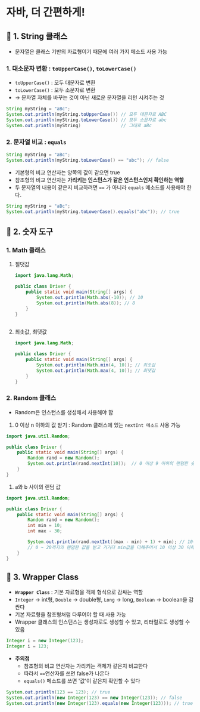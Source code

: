 # 자바, 더 간편하게!

## 📌 1. String 클래스

- 문자열은 클래스 기반의 자료형이기 때문에 여러 가지 메소드 사용 가능

### 1. 대소문자 변환 : `toUpperCase()`, `toLowerCase()`

- `toUpperCase()` : 모두 대문자로 변환
- `toLowerCase()` : 모두  소문자로 변환
- → 문자열 자체를 바꾸는 것이 아닌 새로운 문자열을 리턴 시켜주는 것

```java
String myString = "aBc";
System.out.println(myString.toUpperCase()) // 모두 대문자로 ABC
System.out.println(myString.toLowerCase()) // 모두 소문자로 abc
System.out.println(myString)               // 그대로 aBc
```

 

### 2. 문자열 비교 : `equals`

```java
String myString = "aBc";
System.out.println(myString.toLowerCase() == "abc"); // false
```

- 기본형의 비교 연산자는 양쪽의 값이 같으면 true
- 참조형의 비교 연산자는 **가리키는 인스턴스가 같은 인스턴스인지 확인하는 역할**
- 두 문자열의 내용이 같은지 비교하려면 `==` 가 아니라 `equals` 메소드를 사용해야 한다.

```java
String myString = "aBc";
System.out.println(myString.toLowerCase().equals("abc")); // true
```

## 📌 2.  숫자 도구

### 1. Math 클래스

1. 절댓값
    
    ```java
    import java.lang.Math;
    
    public class Driver {
    	public static void main(String[] args) {
    		System.out.println(Math.abs(-10)); // 10
    		System.out.println(Math.abs(8)); // 8
    	}
    }
    	
    ```
    
2. 최솟값, 최댓값
    
    ```java
    import java.lang.Math;
    
    public class Driver {
    	public static void main(String[] args) {
    		System.out.println(Math.min(4, 10)); // 최솟값
    		System.out.println(Math.max(4, 10)); // 최댓값
    	}
    }
    ```
    

### 2. Random 클래스

- Random은 인스턴스를 생성해서 사용해야 함
1. 0 이상 n 이하의 값 받기 :  Random 클래스에 있는 `nextInt 메소드` 사용 가능

```java
import java.util.Random;

public class Driver {
	public static void main(String[] args) {
		Random rand = new Random();
		System.out.println(rand.nextInt(10));  // 0 이상 9 이하의 랜덤한 숫자 출력하기
	}
}
```

1. a와  b 사이의 랜덤 값

```java
import java.util.Random;

public class Driver {
	public static void main(String[] args) {
		Random rand = new Random();
		int min = 10;
		int max - 30;

		System.out.println(rand.nextInt((max - min) + 1) + min); // 10이상 30이하의 랜덤 값
		// 0 ~ 20까지의 랜덤한 값을 받고 거기다 min값을 더해주어서 10 이상 30 이하가 나오게 함
	}
}
```

## 📌 3. Wrapper Class

- **`Wrapper Class`** : 기본 자료형을 객체 형식으로 감싸는 역할
- `Integer` → int형, `Double` → double형, `Long` → long, `Boolean` → boolean을 감싼다
- 기본 자료형을 참조형처럼 다루어야 할 때 사용 가능
- Wrapper 클래스의 인스턴스는 생성자로도 생성할 수 있고, 리터럴로도 생성할 수 있음

```java
Integer i = new Integer(123);
Integer i = 123; 
```

- **주의점**
    - 참조형의 비교 연산자는 가리키는 객체가 같은지 비교한다
    - 따라서 `==`연산자를 쓰면 false가 나온다
    - `equals()` 메소드를 쓰면 '값'이 같은지 확인할 수 있다

```java
System.out.println(123 == 123); // true
System.out.println(new Integer(123) == new Integer(123)); // false
System.out.println(new Integer(123).equals(new Integer(123))); // true
```